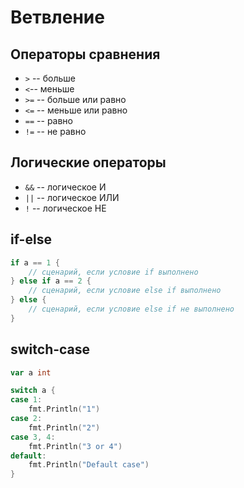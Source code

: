 # Ветвление

## Операторы сравнения
- `>` -- больше
- `<`-- меньше
- `>=` -- больше или равно
- `<=` -- меньше или равно
- `==` -- равно
- `!=` -- не равно

## Логические операторы
- `&&` -- логическое И
- `||` -- логическое ИЛИ
- `!` -- логическое НЕ

## if-else
```go
if a == 1 {
    // сценарий, если условие if выполнено
} else if a == 2 {
    // сценарий, если условие else if выполнено
} else {
    // сценарий, если условие else if не выполнено
}
```


## switch-case
```go
var a int

switch a {
case 1:
    fmt.Println("1")
case 2:
    fmt.Println("2")
case 3, 4:
    fmt.Println("3 or 4")
default:
    fmt.Println("Default case")
}
```
